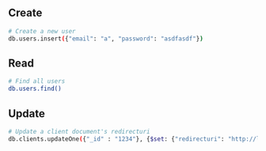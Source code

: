 ## Create

```sh
# Create a new user
db.users.insert({"email": "a", "password": "asdfasdf"})
```

## Read

```sh
# Find all users
db.users.find()
```

## Update

```sh
# Update a client document's redirecturi
db.clients.updateOne({"_id" : "1234"}, {$set: {"redirecturi": "http://localhost:14000/appauth/token"} })
```
